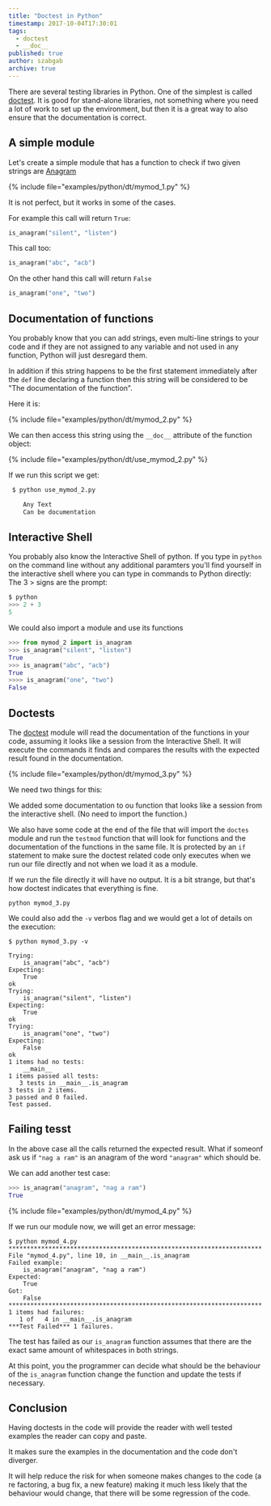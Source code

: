 ```yaml
---
title: "Doctest in Python"
timestamp: 2017-10-04T17:30:01
tags:
  - doctest
  - __doc__
published: true
author: szabgab
archive: true
---
```



There are several testing libraries in Python. One of the simplest is called
[doctest](https://docs.python.org/3/library/doctest.html).
It is good for stand-alone libraries, not something where you need a lot of work to
set up the environment, but then it is a great way to also ensure that the documentation
is correct.


## A simple module

Let's create a simple module that has a function to check
if two given strings are [Anagram](https://en.wikipedia.org/wiki/Anagram)

{% include file="examples/python/dt/mymod_1.py" %}

It is not perfect, but it works in some of the cases.

For example this call will return `True`:

```python
is_anagram("silent", "listen")
```

This call too:

```python
is_anagram("abc", "acb")
```

On the other hand this call will return `False`

```python
is_anagram("one", "two")
```


## Documentation of functions

You probably know that you can add strings, even multi-line strings
to your code and if they are not assigned to any variable and not used in
any function, Python will just desregard them.

In addition if this string happens to be the first statement immediately after
the `def` line declaring a function then this string will be considered
to be "The documentation of the function".

Here it is:

{% include file="examples/python/dt/mymod_2.py" %}

We can then access this string using the `__doc__` attribute of the function object:

{% include file="examples/python/dt/use_mymod_2.py" %}

If we run this script we get:

```python
 $ python use_mymod_2.py

    Any Text
    Can be documentation

```

## Interactive Shell

You probably also know the Interactive Shell of python.
If you type in `python` on the command line without
any additional paramters you'll find yourself in the interactive
shell where you can type in commands to Python directly:
The 3 &gt; signs are the prompt:

```python
$ python
>>> 2 + 3
5
```

We could also import a module and use its functions

```python
>>> from mymod_2 import is_anagram
>>> is_anagram("silent", "listen")
True
>>> is_anagram("abc", "acb")
True
>>>> is_anagram("one", "two")
False
```


## Doctests

The [doctest](https://docs.python.org/3/library/doctest.html) module
will read the documentation of the functions in your code, assuming it looks
like a session from the Interactive Shell. It will execute the commands it finds
and compares the results with the expected result found in the documentation.

{% include file="examples/python/dt/mymod_3.py" %}

We need two things for this:

We added some documentation to ou function that looks like a session from the interactive shell.
(No need to import the function.)

We also have some code at the end of the file that will import the `doctes` module
and run the `testmod` function that will look for functions and the documentation
of the functions in the same file. It is protected by an `if` statement to make sure
the doctest related code only executes when we run our file directly and not when we load it
as a module.

If we run the file directly it will have no output. It is a bit strange, but that's how doctest
indicates that everything is fine.

```
python mymod_3.py
```

We could also add the `-v` verbos flag and we would get a lot of details on the execution:

```
$ python mymod_3.py -v

Trying:
    is_anagram("abc", "acb")
Expecting:
    True
ok
Trying:
    is_anagram("silent", "listen")
Expecting:
    True
ok
Trying:
    is_anagram("one", "two")
Expecting:
    False
ok
1 items had no tests:
    __main__
1 items passed all tests:
   3 tests in __main__.is_anagram
3 tests in 2 items.
3 passed and 0 failed.
Test passed.
```


## Failing tesst

In the above case all the calls returned the expected result.
What if someonf ask us if `"nag a ram"` is an anagram of the word `"anagram"`
which should be.

We can add another test case:


```python
>>> is_anagram("anagram", "nag a ram")
True
```

{% include file="examples/python/dt/mymod_4.py" %}

If we run our module now, we will get an error message:

```
$ python mymod_4.py
**********************************************************************
File "mymod_4.py", line 10, in __main__.is_anagram
Failed example:
    is_anagram("anagram", "nag a ram")
Expected:
    True
Got:
    False
**********************************************************************
1 items had failures:
   1 of   4 in __main__.is_anagram
***Test Failed*** 1 failures.
```

The test has failed as our `is_anagram` function assumes that there are the exact
same amount of whitespaces in both strings.

At this point, you the programmer can decide what should be the behaviour of the `is_anagram`
function change the function and update the tests if necessary.

## Conclusion

Having doctests in the code will provide the reader with well tested examples the reader can copy
and paste.

It makes sure the examples in the documentation and the code don't diverger.

It will help reduce the risk for when someone makes changes to the code (a re factoring, a bug fix, a new feature) 
making it much less likely that the behaviour would change, that there will be some regression
of the code.


